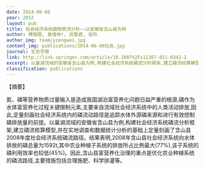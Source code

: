 ```yaml
---
date: 2014-06-08
year: 2012
layout: pub
title: 社会经济系统磷物质流分析——以安徽省含山县为例
author: 傅银银, 袁增伟*, 武慧君, 张玲
author_img: team/yzengwei.jpg
content_img: publications/2014-06-08社会.jpg
journal: 生态学报
link: http://link.springer.com/article/10.1007%2Fs11367-011-0342-2
excerpt: 以巢湖流域的安徽省含山县为例,构建社会经济系统磷流分析框架,建立磷流核算模型,并在实地调查和数据统计分析的基础上定量刻画了含山县2008年度社会经济系统磷流路径。
classification: publications
---
```



【摘要】

氮、磷等营养物质过量输入是造成我国湖泊富营养化问题日益严重的根源,磷作为水体富营养化过程关键限制元素,主要来自流域社会经济系统中的人类活动排放,因此,定量刻画社会经济系统内的磷流动路径是追踪水体外源磷来源和进行有效控制磷排放量的前提。以巢湖流域的安徽省含山县为例,构建社会经济系统磷流分析框架,建立磷流核算模型,并在实地调查和数据统计分析的基础上定量刻画了含山县2008年度社会经济系统磷流路径。结果表明,2008年含山县社会经济系统向水体排放的磷总量为1592t,其中农业种植子系统的排放所占比例最大(77%),该子系统的磷利用效率也较低(45%)。因此,含山县富营养化治理的重点是优化农业种植系统的磷流路径,主要措施包括合理施肥、科学排灌等。
